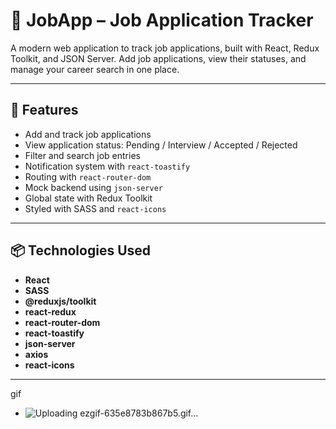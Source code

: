 # 📁 JobApp – Job Application Tracker

A modern web application to track job applications, built with React, Redux Toolkit, and JSON Server. Add job applications, view their statuses, and manage your career search in one place.

---

## 🚀 Features

- Add and track job applications
- View application status: Pending / Interview / Accepted / Rejected
- Filter and search job entries
- Notification system with `react-toastify`
- Routing with `react-router-dom`
- Mock backend using `json-server`
- Global state with Redux Toolkit
- Styled with SASS and `react-icons`

---

## 📦 Technologies Used 

- **React**
- **SASS**
- **@reduxjs/toolkit**
- **react-redux**
- **react-router-dom**
- **react-toastify**
- **json-server**
- **axios**
- **react-icons**

---

gif

- ![Uploading ezgif-635e8783b867b5.gif…]()



